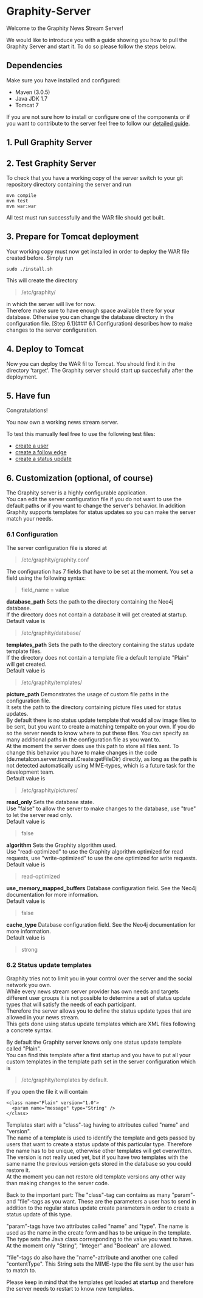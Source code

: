 Graphity-Server
===============

Welcome to the Graphity News Stream Server!

We would like to introduce you with a guide showing you how to pull the Graphity Server and start it.
To do so please follow the steps below.


## Dependencies

Make sure you have installed and configured:
+ Maven (3.0.5)
+ Java JDK 1.7
+ Tomcat 7

If you are not sure how to install or configure one of the components or if you want to contribute to the server feel free to follow our [detailed guide](DETAILED-SETUP-GUIDE.md).

## 1. Pull Graphity Server

## 2. Test Graphity Server

To check that you have a working copy of the server switch to your git repository directory containing the server and run

```
mvn compile
mvn test
mvn war:war
```

All test must run successfully and the WAR file should get built.

## 3. Prepare for Tomcat deployment

Your working copy must now get installed in order to deploy the WAR file created before.
Simply run

`sudo ./install.sh`

This will create the directory
>/etc/graphity/

in which the server will live for now.  
Therefore make sure to have enough space available there for your database.
Otherwise you can change the database directory in the configuration file.
[Step 6.1](### 6.1 Configuration) describes how to make changes to the server configuration.

## 4. Deploy to Tomcat

Now you can deploy the WAR fil to Tomcat.
You should find it in the directory 'target'.
The Graphity server should start up succesfully after the deployment.

## 5. Have fun

Congratulations!

You now own a working news stream server.  

To test this manually feel free to use the following test files:
* [create a user](src/test/java/de/metalcon/server/tomcat/createUser.html)
* [create a follow edge](src/test/java/de/metalcon/server/tomcat/createFriendship.html)
* [create a status update](src/test/java/de/metalcon/server/tomcat/createStatusUpdate.html)


## 6. Customization (optional, of course)

The Graphity server is a highly configurable application.  
You can edit the server configuration file if you do not want to use the default paths or if you want to change the server's behavior.
In addition Graphity supports templates for status updates so you can make the server match your needs.

### 6.1 Configuration

The server configuration file is stored at
>/etc/graphity/graphity.conf

The configuration has 7 fields that have to be set at the moment.
You set a field using the following syntax:
>field_name = value

**database_path**
Sets the path to the directory containing the Neo4j database.  
If the directory does not contain a database it will get created at startup.  
Default value is
>/etc/graphity/database/

**templates_path**
Sets the path to the directory containing the status update template files.  
If the directory does not contain a template file a default template "Plain" will get created.  
Default value is
>/etc/graphity/templates/

**picture_path**
Demonstrates the usage of custom file paths in the configuration file.  
It sets the path to the directory containing picture files used for status updates.  
By default there is no status update template that would allow image files to be sent, but you want to create a matching tempalte on your own.
If you do so the server needs to know where to put these files. You can specify as many additional paths in the configuration file as you want to.  
At the moment the server does use this path to store all files sent. To change this behavior you have to make changes in the code (de.metalcon.server.tomcat.Create:getFileDir) directly, as long as the path is not detected automatically using MIME-types, which is a future task for the development team.  
Default value is
>/etc/graphity/pictures/

**read_only**
Sets the database state.  
Use "false" to allow the server to make changes to the database, use "true" to let the server read only.  
Default value is
>false

**algorithm**
Sets the Graphity algorithm used.  
Use "read-optimized" to use the Graphity algorithm optimized for read requests, use "write-optimized" to use the one optimized for write requests.  
Default value is
>read-optimized

**use_memory_mapped_buffers**
Database configuration field. See the Neo4j documentation for more information.  
Default value is
>false

**cache_type**
Database configuration field. See the Neo4j documentation for more information.  
Default value is
>strong

### 6.2 Status update templates

Graphity tries not to limit you in your control over the server and the social network you own.  
While every news stream server provider has own needs and targets different user groups it is not possible to determine a set of status update types that will satisfy the needs of each participant.  
Therefore the server allows you to define the status update types that are allowed in your news stream.  
This gets done using status update templates which are XML files following a concrete syntax.

By default the Graphity server knows only one status update template called "Plain".  
You can find this template after a first startup and you have to put all your custom templates in the template path set in the server configuration which is
>/etc/graphity/templates
by default.

If you open the file it will contain
```
<class name="Plain" version="1.0">
  <param name="message" type="String" />
</class>
```

Templates start with a "class"-tag having to attributes called "name" and "version".  
The name of a template is used to identify the template and gets passed by users that want to create a status update of this particular type. Therefore the name has to be unique, otherwise other templates will get overwritten.
The version is not really used yet, but if you have two templates with the same name the previous version gets stored in the database so you could restore it.  
At the moment you can not restore old template versions any other way than making changes to the server code.  

Back to the important part:
The "class"-tag can contains as many "param"- and "file"-tags as you want.
These are the parameters a user has to send in addition to the regular status update create parameters in order to create a status update of this type.

"param"-tags have two attributes called "name" and "type".
The name is used as the name in the create form and has to be unique in the template.
The type sets the Java class corresponding to the value you want to have.
At the moment only "String", "Integer" and "Boolean" are allowed.

"file"-tags do also have the "name"-attribute and another one called "contentType".
This String sets the MIME-type the file sent by the user has to match to.

Please keep in mind that the templates get loaded **at startup** and therefore the server needs to restart to know new templates.
